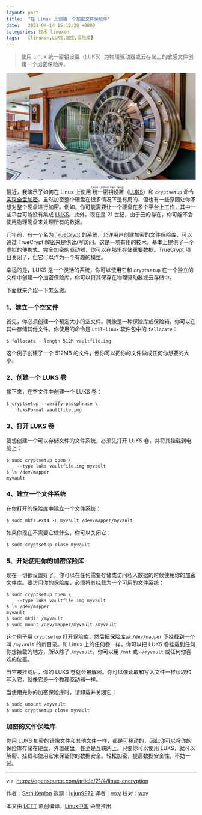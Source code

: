 ```yaml
---
layout: post
title:	"在 Linux 上创建一个加密文件保险库"
date:	2021-04-14 15:12:28 +0800 
categories:	技术 linuxcn 
tags:	[linuxcn,LUKS,加密,保险库]
---
```




> 
> 使用 Linux 统一密钥设置（LUKS）为物理驱动器或云存储上的敏感文件创建一个加密保险库。
> 
> 
> 


![](/Asserts/Images/album/202104/14/151220l5zkkxiukgzix54k.jpg "Secure safe")


最近，我演示了如何在 Linux 上使用<ruby> 统一密钥设置 <rt>  Linux Unified Key Setup </rt></ruby>（[LUKS](https://gitlab.com/cryptsetup/cryptsetup/blob/master/README.md)）和 `cryptsetup` 命令 [实现全盘加密](https://opensource.com/article/21/3/encryption-luks)。虽然加密整个硬盘在很多情况下是有用的，但也有一些原因让你不想对整个硬盘进行加密。例如，你可能需要让一个硬盘在多个平台上工作，其中一些平台可能没有集成 [LUKS](https://gitlab.com/cryptsetup/cryptsetup/blob/master/README.md)。此外，现在是 21 世纪，由于云的存在，你可能不会使用物理硬盘来处理所有的数据。


几年前，有一个名为 [TrueCrypt](https://en.wikipedia.org/wiki/TrueCrypt) 的系统，允许用户创建加密的文件保险库，可以通过 TrueCrypt 解密来提供读/写访问。这是一项有用的技术，基本上提供了一个虚拟的便携式、完全加密的驱动器，你可以在那里存储重要数据。TrueCrypt 项目关闭了，但它可以作为一个有趣的模型。


幸运的是，LUKS 是一个灵活的系统，你可以使用它和 `cryptsetup` 在一个独立的文件中创建一个加密保险库，你可以将其保存在物理驱动器或云存储中。


下面就来介绍一下怎么做。


### 1、建立一个空文件


首先，你必须创建一个预定大小的空文件。就像是一种保险库或保险箱，你可以在其中存储其他文件。你使用的命令是 `util-linux` 软件包中的 `fallocate`：



```
$ fallocate --length 512M vaultfile.img

```

这个例子创建了一个 512MB 的文件，但你可以把你的文件做成任何你想要的大小。


### 2、创建一个 LUKS 卷


接下来，在空文件中创建一个 LUKS 卷：



```
$ cryptsetup --verify-passphrase \
    luksFormat vaultfile.img

```

### 3、打开 LUKS 卷


要想创建一个可以存储文件的文件系统，必须先打开 LUKS 卷，并将其挂载到电脑上：



```
$ sudo cryptsetup open \
    --type luks vaultfile.img myvault
$ ls /dev/mapper
myvault

```

### 4、建立一个文件系统


在你打开的保险库中建立一个文件系统：



```
$ sudo mkfs.ext4 -L myvault /dev/mapper/myvault

```

如果你现在不需要它做什么，你可以关闭它：



```
$ sudo cryptsetup close myvault

```

### 5、开始使用你的加密保险库


现在一切都设置好了，你可以在任何需要存储或访问私人数据的时候使用你的加密文件库。要访问你的保险库，必须将其挂载为一个可用的文件系统：



```
$ sudo cryptsetup open \
    --type luks vaultfile.img myvault
$ ls /dev/mapper
myvault
$ sudo mkdir /myvault
$ sudo mount /dev/mapper/myvault /myvault

```

这个例子用 `cryptsetup` 打开保险库，然后把保险库从 `/dev/mapper` 下挂载到一个叫 `/myvault` 的新目录。和 Linux 上的任何卷一样，你可以把 LUKS 卷挂载到任何你想挂载的地方，所以除了 `/myvault`，你可以用 `/mnt` 或 `~/myvault` 或任何你喜欢的位置。


当它被挂载后，你的 LUKS 卷就会被解密。你可以像读取和写入文件一样读取和写入它，就像它是一个物理驱动器一样。


当使用完你的加密保险库时，请卸载并关闭它：



```
$ sudo umount /myvault
$ sudo cryptsetup close myvault

```

### 加密的文件保险库


你用 LUKS 加密的镜像文件和其他文件一样，都是可移动的，因此你可以将你的保险库存储在硬盘、外置硬盘，甚至是互联网上。只要你可以使用 LUKS，就可以解密、挂载和使用它来保证你的数据安全。轻松加密，提高数据安全性，不妨一试。




---


via: <https://opensource.com/article/21/4/linux-encryption>


作者：[Seth Kenlon](https://opensource.com/users/seth) 选题：[lujun9972](https://github.com/lujun9972) 译者：[wxy](https://github.com/wxy) 校对：[wxy](https://github.com/wxy)


本文由 [LCTT](https://github.com/LCTT/TranslateProject) 原创编译，[Linux中国](https://linux.cn/) 荣誉推出
